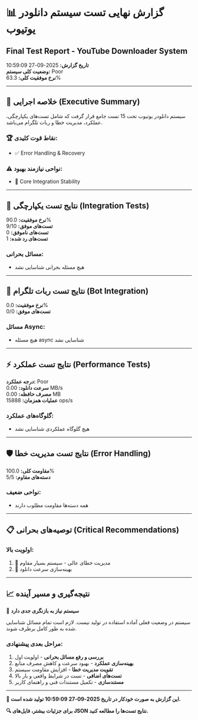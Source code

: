 # 📊 گزارش نهایی تست سیستم دانلودر یوتیوب
## Final Test Report - YouTube Downloader System

**تاریخ گزارش:** 2025-09-27 10:59:09  
**وضعیت کلی سیستم:** Poor  
**نرخ موفقیت کلی:** 63.3%

---

## 🎯 خلاصه اجرایی (Executive Summary)

سیستم دانلودر یوتیوب تحت 15 تست جامع قرار گرفت که شامل تست‌های یکپارچگی، عملکرد، مدیریت خطا و ربات تلگرام می‌باشد.

### 🏆 نقاط قوت کلیدی:
- ✅ Error Handling & Recovery

### ⚠️ نواحی نیازمند بهبود:
- 🔧 Core Integration Stability

---

## 🔗 نتایج تست یکپارچگی (Integration Tests)

**نرخ موفقیت:** 90.0%  
**تست‌های موفق:** 9/10  
**تست‌های ناموفق:** 0  
**تست‌های رد شده:** 1

### مسائل بحرانی:
- هیچ مسئله بحرانی شناسایی نشد

---

## 🤖 نتایج تست ربات تلگرام (Bot Integration)

**نرخ موفقیت:** 0.0%  
**تست‌های موفق:** 0/0

### مسائل Async:
- هیچ مسئله async شناسایی نشد

---

## ⚡ نتایج تست عملکرد (Performance Tests)

**درجه عملکرد:** Poor  
**سرعت دانلود:** 0.00 MB/s  
**مصرف حافظه:** 0.00 MB  
**عملیات همزمان:** 15888 ops/s

### گلوگاه‌های عملکرد:
- هیچ گلوگاه عملکردی شناسایی نشد

---

## 🛡️ نتایج تست مدیریت خطا (Error Handling)

**مقاومت کلی:** 100.0%  
**دسته‌های مقاوم:** 5/5

### نواحی ضعیف:
- همه دسته‌ها مقاومت مطلوب دارند

---

## 📋 توصیه‌های بحرانی (Critical Recommendations)

### اولویت بالا:
1. 🎯 مدیریت خطای عالی - سیستم بسیار مقاوم
2. 🎯 بهینه‌سازی سرعت دانلود

---

## 📈 نتیجه‌گیری و مسیر آینده

🚨 **سیستم نیاز به بازنگری جدی دارد**

سیستم در وضعیت فعلی آماده استفاده در تولید نیست. لازم است تمام مسائل شناسایی شده به طور کامل برطرف شوند.

### مراحل بعدی پیشنهادی:

1. **بررسی و رفع مسائل بحرانی** - اولویت اول
2. **بهینه‌سازی عملکرد** - بهبود سرعت و کاهش مصرف منابع  
3. **تقویت مدیریت خطا** - افزایش مقاومت سیستم
4. **تست‌های اضافی** - تست در شرایط واقعی و بار بالا
5. **مستندسازی** - تکمیل مستندات فنی و راهنمای کاربر

---

**📝 این گزارش به صورت خودکار در تاریخ 2025-09-27 10:59:09 تولید شده است.**

**🔍 برای جزئیات بیشتر، فایل‌های JSON نتایج تست‌ها را مطالعه کنید.**
